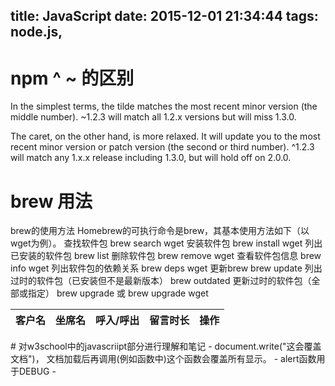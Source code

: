 title: JavaScript
date: 2015-12-01 21:34:44
tags: node.js,
---

# npm ^ ~ 的区别
In the simplest terms, the tilde matches the most recent minor version (the middle number). ~1.2.3 will match all 1.2.x versions but will miss 1.3.0.

The caret, on the other hand, is more relaxed. It will update you to the most recent minor version or patch version (the second or third number). ^1.2.3 will match any 1.x.x release including 1.3.0, but will hold off on 2.0.0.

# brew 用法

brew的使用方法
Homebrew的可执行命令是brew，其基本使用方法如下（以wget为例）。
查找软件包
brew search wget
安装软件包
brew install wget
列出已安装的软件包
brew list
删除软件包
brew remove wget
查看软件包信息
brew info wget
列出软件包的依赖关系
brew deps wget
更新brew
brew update
列出过时的软件包（已安装但不是最新版本）
brew outdated
更新过时的软件包（全部或指定）
brew upgrade
或
brew upgrade wget


<div class="dataTable_wrapper">
                        <table datatable="ng" class="table table-striped table-bordered table-hover"
                               id="dataTables-example">
                            <thead>
                            <tr>
                                <th>客户名</th>
                                <th>坐席名</th>
                                <th>呼入/呼出</th>
                                <th>留言时长</th>
                                <th>操作</th>
                            </tr>
                            </thead>
                            <tbody>
                            <!--
                            <tr class="odd gradeX" ng-repeat="file in value">
                                <td>{{ file.from }}</td>
                                <td>{{ dir }}</td>
                                <td>{{ file.date }}-{{ file.time }}</td>
                                <td>{{ file.time }}</td>
                                <td>
                                    <div class="center btn-group" role="group" aria-label="...">
                                        <button type="button" class="btn btn-Primary" data-toggle="modal"
                                                data-target="#edit_recording_modal"
                                                ng-mouseup="playRecording(dir,file.fileName)">
                                            Play
                                        </button>
                                        <button type="button" class="btn btn-danger"
                                                ng-mouseup="deleteRecording(dir,file.fileName)">
                                            Delete
                                        </button>
                                    </div>
                                </td>
                            </tr>
                            -->
                            </tbody>
                        </table>
                    </div>
# 对w3school中的javascriipt部分进行理解和笔记
- document.write("这会覆盖文档")， 文档加载后再调用(例如函数中)这个函数会覆盖所有显示。
- alert函数用于DEBUG
- <script>标签中不需要再添加type='text/javascript'因为现代浏览器和html5都是以javascript为默认脚步语言。
- <script>放在<head>或<body>中。
- 必须以字母或$,_开头。大小写敏感。
- 重新声明不会导致变量的直消失

``` javascript
  //变量的直依然是 Volvo
  var carname="Volvo"
  var carname;
```
- 通过null清空变量
- 全局变量在页面关闭后删除，局部变量在函数运行后删除。

- 创建对象两种方法. 直接定义或函数定义

``` javascript
  - new Object()
  - fuction object(){
    this.
  }
```

- javascript基于原型(prototype)不基于类。
- 字符串对象方法
``` javascript
  //计算字符串长度
  length()
  //将字符串转化为大写
  toUpperCase()
  //定位字符串在指定字符串中首次出现的位置
  indexOf()
  //match/replace

```

#JavaScript资源
##[es6-in-depth](https://hacks.mozilla.org/category/es6-in-depth/)
1. [ES6简介](http://www.csdn.net/article/2015-06-15/2824955-es6-in-depth-an-introduction)
2. [迭代器和for-of循环](http://www.csdn.net/article/2015-06-15/2824965-es6-in-depth-iterators-and-the-for-of-loop)
3. [生成器](http://www.csdn.net/article/2015-06-15/2824967-es6-in-depth-generators)
4. [模版字符串](http://www.csdn.net/article/2015-06-24/2825037-es6-in-depth-template-strings-2)
5. [剩余参数和默认参数](http://www.csdn.net/article/2015-06-29/2825075-es6-in-depth-rest-parameters-and-defaults)
6. [解构赋值](http://www.csdn.net/article/2015-07-07/2825149-es6-in-depth-destructuring)
7. [箭头函数](http://www.csdn.net/article/2015-07-08/2825159-es6-in-depth-arrow-functions)
8. [JS的第七种基本类型Symbols](http://www.csdn.net/article/2015-07-09/2825172-es6-in-depth-symbols)
9. [使用Babel和Broccoli](http://www.csdn.net/article/2015-07-22/2825271-es6-in-depth-babel-and-broccoli)
10. [更深入了解生成器](http://www.csdn.net/article/2015-08-13/2825452-es6-in-depth-generators-continued)

for-in语法是被设计来遍历普通的“键值对”对象的，不适合用在数组上

* js 多点触控插件  http://hammerjs.github.io/


#关于JavaScript测试汇总
##[karma](https://github.com/karma-runner/karma)
* [http://karma-runner.github.io](http://karma-runner.github.io)
##[mocha](http://mochajs.org/)
* [mocha github](https://github.com/mochajs/mocha)
##[jasmine](http://jasmine.github.io/)
Jasmine 是一个简易的JS单元测试框架。Jasmine 不依赖于任何浏览器、DOM、或者是任何 JavaScript 而存在。它适用于所有网站、Node.js 项目，或者是任何能够在 JavaScript 上面运行的程序。

* [jasmine github](https://github.com/jasmine/jasmine)
* [jasmine node](http://jasmine.github.io/edge/node.html)
* [JavaScript 单元测试框架：Jasmine 初探](http://www.ibm.com/developerworks/cn/web/1404_changwz_jasmine]
* [JavaScript单元测试框架-Jasmine](http://www.cnblogs.com/zhcncn/p/4330112.html)
##istanbul
istanbul 是一个 JavaScript 的代码覆盖率检查工具。

* [istanbul github](https://github.com/gotwarlost/istanbul)

##[requirejs](http://requirejs.org/)
##[phantomjs](http://phantomjs.org/)
PhantomJS is a headless WebKit scriptable with a JavaScript API. It has fast and native support for various web standards: DOM handling, CSS selector, JSON, Canvas, and SVG

##[underscore](https://github.com/jashkenas/underscore)
JavaScript's utility _ belt [http://underscorejs.org](http://underscorejs.org)

##[bower]
* [bower api](http://bower.io/docs/api/)

##[supertest]()
Super-agent driven library for testing node.js HTTP servers using a fluent API


# 一些 JavaScript 项目

## [togetherjs](https://togetherjs.com/) mozilla
用于共享屏幕，协同工作。可以发送消息与基于webRTC的对讲。

* ［github地址](https://github.com/mozilla/togetherjs)


# 相关组织在Github上地址

* [mozila](https://github.com/mozilla)
